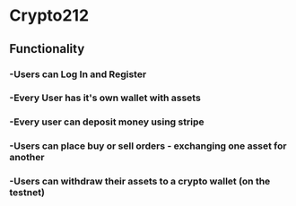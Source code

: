 # Crypto212

## Functionality
### -Users can Log In and Register
### -Every User has it's own wallet with assets
### -Every user can deposit money using stripe
### -Users can place buy or sell orders - exchanging one asset for another
### -Users can withdraw their assets to a crypto wallet (on the testnet)
